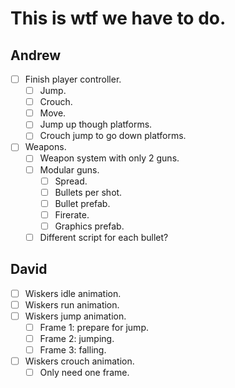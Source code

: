 # This is wtf we have to do.

## Andrew
- [ ] Finish player controller.
    - [ ] Jump.
    - [ ] Crouch.
    - [ ] Move.
    - [ ] Jump up though platforms.
    - [ ] Crouch jump to go down platforms.
- [ ] Weapons.
    - [ ] Weapon system with only 2 guns.
    - [ ] Modular guns.
        - [ ] Spread.
        - [ ] Bullets per shot.
        - [ ] Bullet prefab.
        - [ ] Firerate.
        - [ ] Graphics prefab.
    - [ ] Different script for each bullet?

## David
- [ ] Wiskers idle animation.
- [ ] Wiskers run animation.
- [ ] Wiskers jump animation.
    - [ ] Frame 1: prepare for jump.
    - [ ] Frame 2: jumping.
    - [ ] Frame 3: falling.
- [ ] Wiskers crouch animation.
    - [ ] Only need one frame.